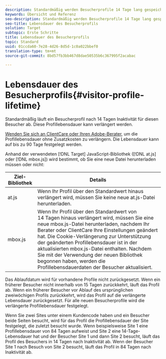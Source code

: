 ```yaml
---
description: Standardmäßig werden Besucherprofile 14 Tage lang gespeichert. Diese Profillebensdauer kann verlängert werden.
keywords: Übersicht und Referenz
seo-description: Standardmäßig werden Besucherprofile 14 Tage lang gespeichert. Diese Profillebensdauer kann verlängert werden.
seo-title: Lebensdauer des Besucherprofils
solution: Target
subtopic: Erste Schritte
title: Lebensdauer des Besucherprofils
topic: Standard
uuid: 01ccda60-7e28-4d26-8d5d-1c0a022bbef0
translation-type: tm+mt
source-git-commit: 8bd57fb3bb467d8dae50535b6c367995f2acabac

---
```



# Lebensdauer des Besucherprofils{#visitor-profile-lifetime}

Standardmäßig läuft ein Besucherprofil nach 14 Tagen Inaktivität für diesen Besucher ab. Diese Profillebensdauer kann verlängert werden.

[Wenden Sie sich an ClientCare oder Ihren Adobe-Berater](../../cmp-resources-and-contact-information.md#reference_ACA3391A00EF467B87930A450050077C), um die Profillebensdauer ohne Zusatzkosten zu verlängern. Die Lebensdauer kann auf bis zu 90 Tage festgelegt werden.

Anhand der verwendeten [!DNL Target] JavaScript-Bibliothek ([!DNL at.js] oder [!DNL mbox.js]) wird bestimmt, ob Sie eine neue Datei herunterladen müssen oder nicht:

| Ziel-Bibliothek | Details |
|--- |--- |
| at.js | Wenn Ihr Profil über den Standardwert hinaus verlängert wird, müssen Sie keine neue at.js-Datei herunterladen. |
| mbox.js | Wenn Ihr Profil über den Standardwert von 14 Tagen hinaus verlängert wird, müssen Sie eine neue mbox.js-Datei herunterladen, nachdem Ihr Berater oder ClientCare Ihre Einstellungen geändert hat. Die Cookie-Verlängerung zur Unterstützung der geänderten Profillebensdauer ist in der aktualisierten mbox.js-Datei enthalten. Nachdem Sie mit der Verwendung der neuen Bibliothek begonnen haben, werden die Profillebensdauerdaten der Besucher aktualisiert. |

Das Ablaufdatum wird für vorhandene Profile nicht zurückgesetzt. Wenn ein früherer Besucher nicht innerhalb von 15 Tagen zurückkehrt, läuft das Profil ab. Wenn ein früherer Besucher vor Ablauf des ursprünglichen zweiwöchigen Profils zurückkehrt, wird das Profil auf die verlängerte Lebensdauer zurückgesetzt. Für alle neuen Besucherprofile wird die verlängerte Profillebensdauer festgelegt.

Wenn Sie zwei Sites unter einem Kundencode haben und ein Besucher beide Seiten besucht, wird für das Profil die Profillebensdauer der Site festgelegt, die zuletzt besucht wurde. Wenn beispielsweise Site 1 eine Profillebensdauer von 84 Tagen aufweist und Site 2 eine 14-Tage-Lebensdauer hat und der Besucher Site 1 und dann Site 2 besucht, läuft das Profil des Besuchers in 14 Tagen nach Inaktivität ab. Wenn der Besucher Site 1 nach Besuch von Site 2 besucht, läuft das Profil in 84 Tagen nach Inaktivität ab.
